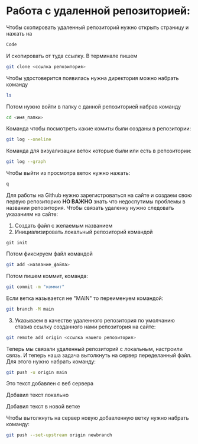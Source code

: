 # Работа с  удаленной репозиторией: 

Чтобы скопировать удаленный репозиторий нужно открыть страницу и нажать на 
```sh
Code
```
И скопировать от туда ссылку. В терминале пишем 
```sh
git clone <ссылка репозитория>
```
Чтобы удостоверится появилась нужна директория можно набрать команду
```sh
ls
```
Потом нужно войти в папку с данной репозиторией набрав команду
```sh
cd <имя_папки>
```
Команда чтобы посмотреть какие комиты были созданы в репозитории:
```sh
git log --oneline
```

Команда для визуализации веток которые были или есть в репозитории:
```sh
git log --graph
``` 

Чтобы выйти из просмотра веток нужно нажать:

```sh
q
```

Для работы на Github нужно зарегистроваться на сайте и создаем свою первую репозиторию **НО ВАЖНО** знать что недоспутимы проблемы в названии репозитория.
Чтобы связать удаленку нужно следовать указаниям на сайте:
1. Создать файл с желаемым названием
2. Инициализировать локальный репозиторий командой 
```
git init
``` 
Потом фиксируем файл командой
```sh
git add <название_файла>
```
Потом пишем коммит, команда:
```sh
git commit -m "коммит"
```
Если ветка называется не "MAIN" то переименуем командой:
```sh
git branch -M main
```
3. Указываем в качестве удаленного репозитория по умолчанию ставив ссылку созданного нами репозитория на сайте:
```sh
git remote add origin <ссылка нашего репозитория>
```
Теперь мы связали удаленный репозиторий с локальным, настроили связь. И теперь наша задача вытолкнуть на сервер переделанный файл. Для этого нужно набрать команду:
```sh
git push -u origin main
```

Это текст добавлен с веб сервера

Добавил текст  локально

Добавил текст в новой ветке

Чтобы вытолкнуть на сервер новую добавленную ветку нужно набрать команду:
```sh
git push --set-upstream origin newbranch
```